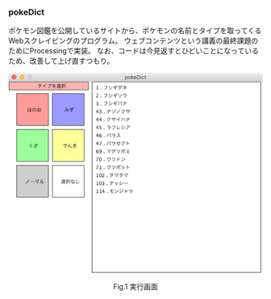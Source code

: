 ### pokeDict
ポケモン図鑑を公開しているサイトから、ポケモンの名前とタイプを取ってくるWebスクレイピングのプログラム。
ウェブコンテンツという講義の最終課題のためにProcessingで実装。
なお、コードは今見返すとひどいことになっているため、改善して上げ直すつもり。

<div align="CENTER">
<img src="https://github.com/nshhhin/Images/blob/master/pokeDict_demo.png">
<p>Fig.1 実行画面</p>
</div>
